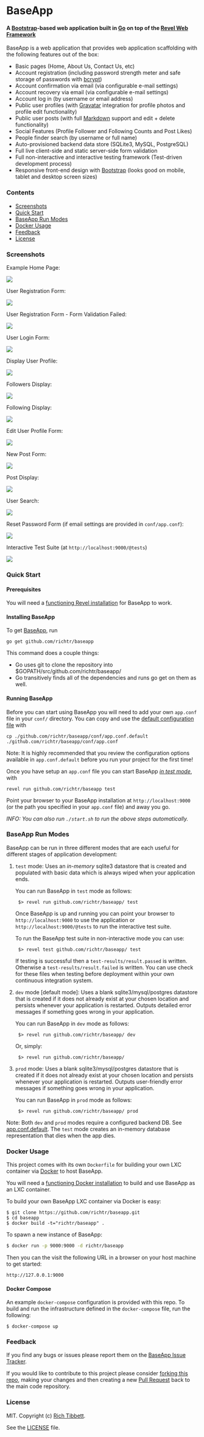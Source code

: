BaseApp
=======

#### A [Bootstrap](http://getbootstrap.com)-based web application built in [Go](http://golang.org) on top of the [Revel Web Framework](https://revel.github.io) ####

BaseApp is a web application that provides web application scaffolding with the following features out of the box:

* Basic pages (Home, About Us, Contact Us, etc)
* Account registration (including password strength meter and safe storage of passwords with [bcrypt](https://en.wikipedia.org/wiki/Bcrypt))
* Account confirmation via email (via configurable e-mail settings)
* Account recovery via email (via configurable e-mail settings)
* Account log in (by username or email address)
* Public user profiles (with [Gravatar](http://gravatar.com/) integration for profile photos and profile edit functionality)
* Public user posts (with full [Markdown](http://daringfireball.net/projects/markdown/) support and edit + delete functionality)
* Social Features (Profile Follower and Following Counts and Post Likes)
* People finder search (by username or full name)
* Auto-provisioned backend data store (SQLite3, MySQL, PostgreSQL)
* Full live client-side and static server-side form validation
* Full non-interactive and interactive testing framework (Test-driven development process)
* Responsive front-end design with [Bootstrap](http://getbootstrap.com) (looks good on mobile, tablet and desktop screen sizes)

### Contents ###

* [Screenshots](#screenshots)
* [Quick Start](#quick-start)
* [BaseApp Run Modes](#baseapp-run-modes)
* [Docker Usage](#docker-usage)
* [Feedback](#feedback)
* [License](#license)

### Screenshots ###

Example Home Page:

<img src="https://github.com/richtr/baseapp/raw/master/screenshots/01.HomePage.png" style="max-width: 100%"/>

User Registration Form:

<img src="https://github.com/richtr/baseapp/raw/master/screenshots/02.Register.png" style="max-width: 100%"/>

User Registration Form - Form Validation Failed:

<img src="https://github.com/richtr/baseapp/raw/master/screenshots/09.Register_Fail.png" style="max-width: 100%"/>

User Login Form:

<img src="https://github.com/richtr/baseapp/raw/master/screenshots/03.Login.png" style="max-width: 100%"/>

Display User Profile:

<img src="https://github.com/richtr/baseapp/raw/master/screenshots/04.Profile.png" style="max-width: 100%"/>

Followers Display:

<img src="https://github.com/richtr/baseapp/raw/master/screenshots/11.Followers.png" style="max-width: 100%"/>

Following Display:

<img src="https://github.com/richtr/baseapp/raw/master/screenshots/12.Following.png" style="max-width: 100%"/>

Edit User Profile Form:

<img src="https://github.com/richtr/baseapp/raw/master/screenshots/05.EditProfile.png" style="max-width: 100%"/>

New Post Form:

<img src="https://github.com/richtr/baseapp/raw/master/screenshots/06.NewPost.png" style="max-width: 100%"/>

Post Display:

<img src="https://github.com/richtr/baseapp/raw/master/screenshots/10.Post.png" style="max-width: 100%"/>

User Search:

<img src="https://github.com/richtr/baseapp/raw/master/screenshots/13.Search.png" style="max-width: 100%"/>

Reset Password Form (if email settings are provided in `conf/app.conf`):

<img src="https://github.com/richtr/baseapp/raw/master/screenshots/07.ResetPwd.png" style="max-width: 100%"/>

Interactive Test Suite (at `http://localhost:9000/@tests`)

<img src="https://github.com/richtr/baseapp/raw/master/screenshots/08.TestRunner.png" style="max-width: 100%"/>

### Quick Start ####

#### Prerequisites ####

You will need a [functioning Revel installation](https://revel.github.io/tutorial/gettingstarted.html) for BaseApp to work.

#### Installing BaseApp ####

To get [BaseApp](https://github.com/richtr/baseapp), run

    go get github.com/richtr/baseapp

This command does a couple things:

* Go uses git to clone the repository into $GOPATH/src/github.com/richtr/baseapp/
* Go transitively finds all of the dependencies and runs go get on them as well.

#### Running BaseApp ####

Before you can start using BaseApp you will need to add your own `app.conf` file in your `conf/` directory. You can copy and use the <a href="https://github.com/richtr/baseapp/blob/master/conf/app.conf.default">default configuration file</a> with

    cp ./github.com/richtr/baseapp/conf/app.conf.default ./github.com/richtr/baseapp/conf/app.conf

Note: It is highly recommended that you review the configuration options available in `app.conf.default` before you run your project for the first time!

Once you have setup an `app.conf` file you can start BaseApp [_in test mode_](#baseapp-run-modes), with

    revel run github.com/richtr/baseapp test

Point your browser to your BaseApp installation at `http://localhost:9000` (or the path you specified in your `app.conf` file) and away you go.

_INFO: You can also run `./start.sh` to run the above steps automatically._

### BaseApp Run Modes ###

BaseApp can be run in three different modes that are each useful for different stages of application development:

1. `test` mode: Uses an *in-memory* sqlite3 datastore that is created and populated with basic data which is always wiped when your application ends.

    You can run BaseApp in `test` mode as follows:

        $> revel run github.com/richtr/baseapp/ test

    Once BaseApp is up and running you can point your browser to `http://localhost:9000` to use the application or `http://localhost:9000/@tests` to run the interactive test suite.

    To run the BaseApp test suite in non-interactive mode you can use:

        $> revel test github.com/richtr/baseapp/ test

    If testing is successful then a `test-results/result.passed` is written. Otherwise a `test-results/result.failed` is written. You can use check for these files when testing before deployment within your own continuous integration system.

2. `dev` mode [default mode]: Uses a blank sqlite3/mysql/postgres datastore that is created if it does not already exist at your chosen location and persists whenever your application is restarted. Outputs detailed error messages if something goes wrong in your application.

    You can run BaseApp in `dev` mode as follows:

        $> revel run github.com/richtr/baseapp/ dev

    Or, simply:

        $> revel run github.com/richtr/baseapp/

3. `prod` mode: Uses a blank sqlite3/mysql/postgres datastore that is created if it does not already exist at your chosen location and persists whenever your application is restarted. Outputs user-friendly error messages if something goes wrong in your application.

    You can run BaseApp in `prod` mode as follows:

        $> revel run github.com/richtr/baseapp/ prod

Note: Both `dev` and `prod` modes require a configured backend DB. See [app.conf.default](https://github.com/richtr/baseapp/blob/master/conf/app.conf.default). The `test` mode creates an in-memory database representation that dies when the app dies.

### Docker Usage ###

This project comes with its own `Dockerfile` for building your own LXC container via [Docker](http://www.docker.io) to host BaseApp.

You will need a [functioning Docker installation](http://docs.docker.io/installation/) to build and use BaseApp as an LXC container.

To build your own BaseApp LXC container via Docker is easy:

```
$ git clone https://github.com/richtr/baseapp.git
$ cd baseapp
$ docker build -t="richtr/baseapp" .
```

To spawn a new instance of BaseApp:

```bash
$ docker run -p 9000:9000 -d richtr/baseapp
```

Then you can the visit the following URL in a browser on your host machine to get started:

```
http://127.0.0.1:9000
```

#### Docker Compose ####

An example `docker-compose` configuration is provided with this repo. To build and run the infrastructure defined in the `docker-compose` file, run the following:

```
$ docker-compose up
```

### Feedback ###

If you find any bugs or issues please report them on the [BaseApp Issue Tracker](https://github.com/richtr/baseapp/issues).

If you would like to contribute to this project please consider [forking this repo](https://github.com/richtr/baseapp/fork), making your changes and then creating a new [Pull Request](https://github.com/richtr/baseapp/pulls) back to the main code repository.

### License ###

MIT. Copyright (c) [Rich Tibbett](https://twitter.com/richtibbett).

See the [LICENSE](https://github.com/richtr/baseapp/blob/master/LICENSE) file.
